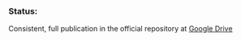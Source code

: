
### Status:
Consistent, full publication in the official repository at [Google Drive](https://drive.google.com/drive/folders/1LqguJNV-aKh1PuWMVx5ELA61LPfGfuu_?usp=sharing)
